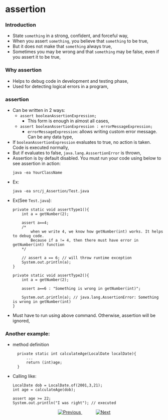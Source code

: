 # assertion

### Introduction
- State `something` in a strong, confident, and forceful way,
- When you assert `something`, you believe that `something` to be true,
- But it does not make that `something` always true,
- Sometimes you may be wrong and that `something` may be false, even if you assert it to be true,

### Why assertion
- Helps to debug code in development and testing phase,
- Used for detecting logical errors in a program,

### assertion
- Can be written in 2 ways:
  - `assert booleanAssertionExpression;`
    - This form is enough in almost all cases,
  - `assert booleanAssertionExpression : errorMessageExpression;`
    - `errorMessageExpression`: allows writing custom error message. Can be any data type,
- If `booleanAssertionExpression` evaluates to true, no action is taken. Code is executed normally,
- But if evaluates to false, `java.lang.AsssertionError` is thrown,
- Assertion is by default disabled. You must run your code using below to see assertion in action:
    ```
    java -ea YourClassName
    ```
- Ex:
    ```
    java -ea src/j_Assertion/Test.java
    ```
- Ex(See `Test.java`):
    ```
    private static void assertType1(){
        int a = getNumber(2);
    
        assert a==4;
        /*
            when we write 4, we know how getNumber(int) works. It helps to debug code.
            Because if a != 4, then there must have error in getNumber(int) function
        */
    
        // assert a == 6; // will throw runtime exception
        System.out.println(a);
    }
    
    private static void assertType2(){
        int a = getNumber(2);
    
        assert a==6 : "Something is wrong in getNumber(int)";
    
        System.out.println(a); // java.lang.AssertionError: Something is wrong in getNumber(int)
    }
    ```
- Must have to run using above command. Otherwise, assertion will be ignored,

### Another example:
- method definition
  ```
    private static int calculateAge(LocalDate localDate){
        ...
        return (int)age;
    }
  ```
- Calling like:

    ```
    LocalDate dob = LocalDate.of(2001,3,21);
    int age = calculateAge(dob);
    
    assert age >= 22;
    System.out.println("I was right"); // executed
    ```

    
    
    
    
    



<!-- bottom_nav_bar_1243 -->
<div align="center">
<a href="https://github.com/abusaeed2433/JavaInREADME/tree/main/exceptionhandling/part2/">
    <img src="https://img.shields.io/badge/◀%20Previous-blue?style=for-the-badge" alt="Previous">
</a>
&nbsp;&nbsp;&nbsp;&nbsp;&nbsp;&nbsp;&nbsp;&nbsp;&nbsp;&nbsp;
<a href="https://github.com/abusaeed2433/JavaInREADME/tree/main/string/part1/">
    <img src="https://img.shields.io/badge/Next%20▶-blue?style=for-the-badge" alt="Next">
</a>
</div>
<!-- bottom_nav_bar_1243 -->
    